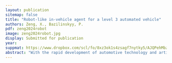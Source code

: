 ```yaml
---
layout: publication
sitemap: false
title: "Robot-like in-vehicle agent for a level 3 automated vehicle"
authors: Zeng, X., Bazilinskyy, P.
pdf: zeng2024robot
image: zeng2024robot.jpg
display: Submitted for publication
year:
suppmat: https://www.dropbox.com/scl/fo/8xz3ok1s4zsagf7nytky5/AJQPehMbzmQAZ8ncz3LqjfQ?rlkey=25dct1vyd3dzqyxyvihy34h4u&st=zu8ty1mn
abstract: "With the rapid development of automotive technology and artificial intelligence, in-vehicle agents have a large potential to solve the challenges of explaining the system status and the intentions of an automated vehicle. A robot-like in-vehicle agent was developed to explore the in-vehicle agent communicating through gestures and facial expressions with a driver in an SAE Level 3 automated vehicle. An experiment with 12 participants was conducted to evaluate the prototype. Results showed that both interactions of facial expressions and gestures can reduce workload, and increase usefulness, and satisfaction. However, gestures seem to be more functional and more preferred by the driver while facial expressions seem to be more emotional and preferred by passengers. Furthermore, gestures are easier to notice but hard to understand independently and facial expressions are hard to notice but more attractive."
---
```

